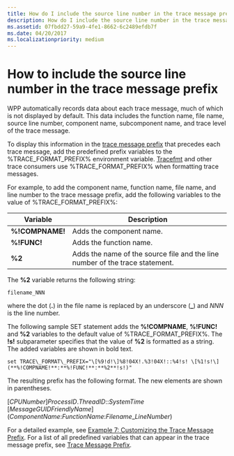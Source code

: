 ```yaml
---
title: How do I include the source line number in the trace message prefix
description: How do I include the source line number in the trace message prefix
ms.assetid: 07fbdd27-59a9-4fe1-8662-6c2489efdb7f
ms.date: 04/20/2017
ms.localizationpriority: medium
---
```


# How to include the source line number in the trace message prefix

WPP automatically records data about each trace message, much of which is not displayed by default. This data includes the function name, file name, source line number, component name, subcomponent name, and trace level of the trace message.

To display this information in the [trace message prefix](trace-message-prefix.md) that precedes each trace message, add the predefined prefix variables to the %TRACE\_FORMAT\_PREFIX% environment variable. [Tracefmt](tracefmt.md) and other trace consumers use %TRACE\_FORMAT\_PREFIX% when formatting trace messages.

For example, to add the component name, function name, file name, and line number to the trace message prefix, add the following variables to the value of %TRACE\_FORMAT\_PREFIX%:

|Variable|Description|
|----|----|
|**%!COMPNAME!**|Adds the component name.|
|**%!FUNC!**|Adds the function name.|
|**%2**|Adds the name of the source file and the line number of the trace statement.|

The **%2** variable returns the following string:

```command
filename_NNN
```

where the dot (**.**) in the file name is replaced by an underscore (**\_**) and *NNN* is the line number.

The following sample SET statement adds the **%!COMPNAME**, **%!FUNC!** and **%2** variables to the default value of %TRACE\_FORMAT\_PREFIX%. The **!s!** subparameter specifies that the value of **%2** is formatted as a string. The added variables are shown in bold text.

```command
set TRACE\_FORMAT\_PREFIX="\[%9!d!\]%8!04X!.%3!04X!::%4!s! \[%1!s!\](**%!COMPNAME!**:**%!FUNC!**:**%2**!s!)"
```

The resulting prefix has the following format. The new elements are shown in parentheses.

\[*CPUNumber*\]*ProcessID*.*ThreadID*::*SystemTime* \[*MessageGUIDFriendlyName*\](*ComponentName*:*FunctionName*:*Filename*\_*LineNumber*)

For a detailed example, see [Example 7: Customizing the Trace Message Prefix](example-7--customizing-the-trace-message-prefix.md). For a list of all predefined variables that can appear in the trace message prefix, see [Trace Message Prefix](trace-message-prefix.md).
